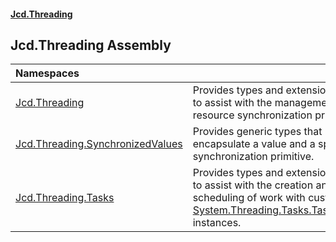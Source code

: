 #### [Jcd.Threading](index.md 'index')

## Jcd.Threading Assembly

| Namespaces | |
| :--- | :--- |
| [Jcd.Threading](Jcd.Threading.md 'Jcd.Threading') | Provides types and extension methods to assist with the management of resource synchronization primitives. |
| [Jcd.Threading.SynchronizedValues](Jcd.Threading.SynchronizedValues.md 'Jcd.Threading.SynchronizedValues') |   Provides generic types that encapsulate a value and a specific synchronization primitive. |
| [Jcd.Threading.Tasks](Jcd.Threading.Tasks.md 'Jcd.Threading.Tasks') | Provides types and extension methods to assist with the creation and scheduling of work with custom [System.Threading.Tasks.TaskScheduler](https://docs.microsoft.com/en-us/dotnet/api/System.Threading.Tasks.TaskScheduler 'System.Threading.Tasks.TaskScheduler') instances. |
